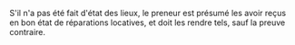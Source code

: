   
 S'il n'a pas été fait d'état des lieux, le preneur est présumé les avoir reçus en bon état de réparations locatives, et doit les rendre tels, sauf la preuve contraire.  

  
